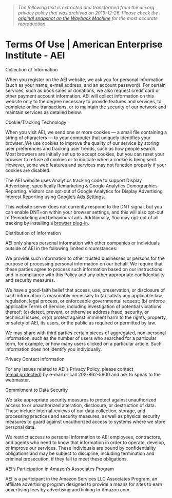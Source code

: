 > *The following text is extracted and transformed from the aei.org privacy policy that was archived on 2019-12-26. Please check the [original snapshot on the Wayback Machine](https://web.archive.org/web/20191226233907id_/https%3A//www.aei.org/privacy-policy) for the most accurate reproduction.*

# Terms Of Use | American Enterprise Institute - AEI

Collection of Information

When you register on the AEI website, we ask you for personal information (such as your name, e-mail address, and an account password). For certain services, such as book sales or donations, we also request credit card or other payment account information. AEI will collect information on this website only to the degree necessary to provide features and services, to complete online transactions, or to maintain the security of our network and maintain services as detailed below.

Cookie/Tracking Technology

When you visit AEI, we send one or more cookies — a small file containing a string of characters — to your computer that uniquely identifies your browser. We use cookies to improve the quality of our service by storing user preferences and tracking user trends, such as how people search. Most browsers are initially set up to accept cookies, but you can reset your browser to refuse all cookies or to indicate when a cookie is being sent. However, some web features and services may not function properly if your cookies are disabled.

The AEI website uses Analytics tracking code to support Display Advertising, specifically Remarketing & Google Analytics Demographics Reporting. Visitors can opt-out of Google Analytics for Display Advertising Interest Reporting using [Google’s Ads Settings](https://www.google.com/settings/u/0/ads).

This website server does not currently respond to the DNT signal, but you can enable DNT=on within your browser settings, and this will also opt-out of Remarketing and behavioural ads. Additionally, You may opt-out of all tracking by installing a [browser plug-in](https://tools.google.com/dlpage/gaoptout/).

Distribution of Information

AEI only shares personal information with other companies or individuals outside of AEI in the following limited circumstances:

We provide such information to other trusted businesses or persons for the purpose of processing personal information on our behalf. We require that these parties agree to process such information based on our instructions and in compliance with this Policy and any other appropriate confidentiality and security measures.

We have a good-faith belief that access, use, preservation, or disclosure of such information is reasonably necessary to (a) satisfy any applicable law, regulation, legal process, or enforceable governmental request; (b) enforce applicable Terms of Service, including investigation of potential violations thereof; (c) detect, prevent, or otherwise address fraud, security, or technical issues; or(d) protect against imminent harm to the rights, property, or safety of AEI, its users, or the public as required or permitted by law.

We may share with third parties certain pieces of aggregated, non-personal information, such as the number of users who searched for a particular term, for example, or how many users clicked on a particular article. Such information does not identify you individually.

Privacy Contact Information

For any issues related to AEI’s Privacy Policy, please contact [[email protected]](https://web.archive.org/cdn-cgi/l/email-protection#3f485a5d525e4c4b5a4d7f5e5a5611504d58) by e-mail or call 202-862-5800 and ask to speak to the webmaster.

Commitment to Data Security

We take appropriate security measures to protect against unauthorized access to or unauthorized alteration, disclosure, or destruction of data. These include internal reviews of our data collection, storage, and processing practices and security measures, as well as physical security measures to guard against unauthorized access to systems where we store personal data.

We restrict access to personal information to AEI employees, contractors, and agents who need to know that information in order to operate, develop, or improve our services. These individuals are bound by confidentiality obligations and may be subject to discipline, including termination and criminal prosecution, if they fail to meet these obligations.

AEI’s Participation in Amazon’s Associates Program

AEI is a participant in the Amazon Services LLC Associates Program, an affiliate advertising program designed to provide a means for sites to earn advertising fees by advertising and linking to Amazon.com.
